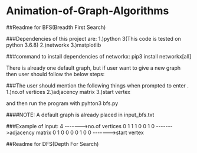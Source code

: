 # Animation-of-Graph-Algorithms

##Readme for BFS(Breadth First Search)

###Dependencies of this project are:
1.)python 3(This code is tested on python 3.6.8)
2.)networkx
3.)matplotlib


###command to install dependencies of networkx:
pip3 install networkx[all]

There is already one default graph, but if user want to give a new graph then user should follow the below steps:
 
###The user should mention the following things when prompted to enter .
1.)no.of vertices
2.)adjacency matrix
3.)start vertex


and then run the program with pyhton3 bfs.py

####NOTE: A default graph is already placed in input_bfs.txt

###Example of input:
4        ------->no.of vertices
0 1 1 1
0 0 1 0  ------->adjacency matrix
0 1 0 0
0 0 1 0
0        ------->start vertex


##Readme for DFS(Depth For Search)

